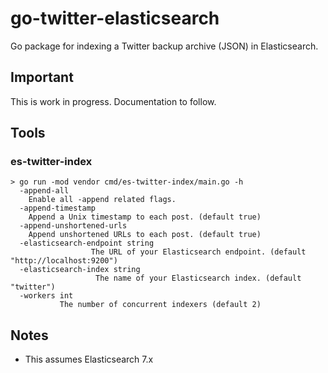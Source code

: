 # go-twitter-elasticsearch

Go package for indexing a Twitter backup archive (JSON) in Elasticsearch.

## Important

This is work in progress. Documentation to follow.

## Tools

### es-twitter-index

```
> go run -mod vendor cmd/es-twitter-index/main.go -h
  -append-all
	Enable all -append related flags.
  -append-timestamp
	Append a Unix timestamp to each post. (default true)
  -append-unshortened-urls
	Append unshortened URLs to each post. (default true)
  -elasticsearch-endpoint string
    			  The URL of your Elasticsearch endpoint. (default "http://localhost:9200")
  -elasticsearch-index string
    		       The name of your Elasticsearch index. (default "twitter")
  -workers int
    	   The number of concurrent indexers (default 2)
```

## Notes

* This assumes Elasticsearch 7.x
